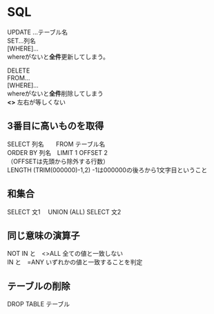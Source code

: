 # SQL
UPDATE ...テーブル名<br>
SET...列名<br>
[WHERE]...<br>
whereがないと<strong>全件</strong>更新してしまう。

DELETE<br>
FROM...<br>
[WHERE]...<br>
whereがないと<strong>全件</strong>削除してしまう<br>
<strong><></strong> 左右が等しくない
  
  
  
  ## 3番目に高いものを取得
  SELECT 列名　　FROM テーブル名<br>
  ORDER BY 列名　LIMIT 1 OFFSET 2<br>
  （OFFSETは先頭から除外する行数）<br>
LENGTH (TRIM(000000)-1,2) -1は000000の後ろから1文字目ということ
  
  ## 和集合
  SELECT  文1
  　UNION (ALL)
  SELECT 文2
  
  ## 同じ意味の演算子
  NOT IN と　<>ALL 全ての値と一致しない<br>
  IN と　=ANY いずれかの値と一致することを判定
  
  ## テーブルの削除
  DROP TABLE テーブル
  

